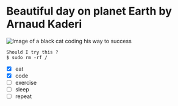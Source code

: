 # Beautiful day on planet Earth by Arnaud Kaderi

![Image of a black cat coding his way to success](https://octodex.github.com/images/Blacktocat_single_1.jpg)

```
Should I try this ?
$ sudo rm -rf /
```

- [x] eat
- [x] code
- [ ] exercise
- [ ] sleep
- [ ] repeat
